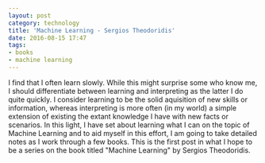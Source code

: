 ```yaml
---
layout: post
category: technology
title: 'Machine Learning - Sergios Theodoridis'
date: 2016-08-15 17:47
tags:
- books
- machine learning
---
```


I find that I often learn slowly. While this might surprise some who 
know me, I should differentiate between learning and interpreting as 
the latter I do quite quickly. I consider learning to be the solid 
aquisition of new skills or information, whereas interpreting is 
more often (in my world) a simple extension of existing the extant 
knowledge I have with new facts or scenarios. In this light, I have
set about learning what I can on the topic of Machine Learning and to
aid myself in this effort, I am going to take detailed notes as I
work through a few books. This is the first post in what I hope to 
be a series on the book titled "Machine Learning" by Sergios 
Theodoridis.